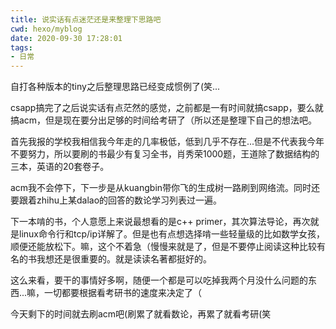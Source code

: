 ```yaml
---
title: 说实话有点迷茫还是来整理下思路吧
cwd: hexo/myblog
date: 2020-09-30 17:28:01
tags:
- 日常
---
```


自打各种版本的tiny之后整理思路已经变成惯例了\(笑...

csapp搞完了之后说实话有点茫然的感觉，之前都是一有时间就搞csapp，要么就搞acm，但是现在要分出足够的时间给考研了（所以还是整理下自己的想法吧。

首先我报的学校我相信我今年走的几率极低，低到几乎不存在...但是不代表我今年不要努力，所以要刷的书最少有复习全书，肖秀荣1000题，王道除了数据结构的三本，英语的20套卷子。

acm我不会停下，下一步是从kuangbin带你飞的生成树一路刷到网络流。同时还要跟着zhihu上某dalao的回答的数论学习列表过一遍。

下一本啃的书，个人意愿上来说最想看的是c++ primer，其次算法导论，再次就是linux命令行和tcp/ip详解了。但是也有点想选择啃一些轻量级的比如数学女孩，顺便还能放松下。嘛，这个不着急（慢慢来就是了，但是不要停止阅读这种比较有名的书我想还是很重要的。就是读读名著都挺好的。

这么来看，要干的事情好多啊，随便一个都是可以吃掉我两个月没什么问题的东西...嘛，一切都要根据看考研书的速度来决定了（

今天剩下的时间就去刷acm吧\(刷累了就看数论，再累了就看考研\(笑


